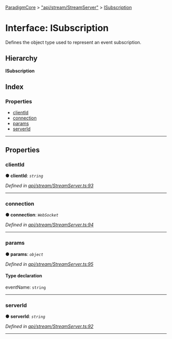 [ParadigmCore](../README.md) > ["api/stream/StreamServer"](../modules/_api_stream_streamserver_.md) > [ISubscription](../interfaces/_api_stream_streamserver_.isubscription.md)

# Interface: ISubscription

Defines the object type used to represent an event subscription.

## Hierarchy

**ISubscription**

## Index

### Properties

* [clientId](_api_stream_streamserver_.isubscription.md#clientid)
* [connection](_api_stream_streamserver_.isubscription.md#connection)
* [params](_api_stream_streamserver_.isubscription.md#params)
* [serverId](_api_stream_streamserver_.isubscription.md#serverid)

---

## Properties

<a id="clientid"></a>

###  clientId

**● clientId**: *`string`*

*Defined in [api/stream/StreamServer.ts:93](https://github.com/paradigmfoundation/paradigmcore/blob/ca51030/src/api/stream/StreamServer.ts#L93)*

___
<a id="connection"></a>

###  connection

**● connection**: *`WebSocket`*

*Defined in [api/stream/StreamServer.ts:94](https://github.com/paradigmfoundation/paradigmcore/blob/ca51030/src/api/stream/StreamServer.ts#L94)*

___
<a id="params"></a>

###  params

**● params**: *`object`*

*Defined in [api/stream/StreamServer.ts:95](https://github.com/paradigmfoundation/paradigmcore/blob/ca51030/src/api/stream/StreamServer.ts#L95)*

#### Type declaration

 eventName: `string`

___
<a id="serverid"></a>

###  serverId

**● serverId**: *`string`*

*Defined in [api/stream/StreamServer.ts:92](https://github.com/paradigmfoundation/paradigmcore/blob/ca51030/src/api/stream/StreamServer.ts#L92)*

___

